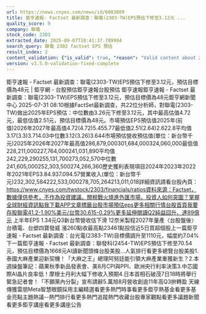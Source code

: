 ```yaml
---
url: https://news.cnyes.com/news/id/6083809
title: 鉅亨速報- Factset 最新調查：聯電(2303-TW)EPS預估下修至3.12元 ...
quality_score: 9
company: 聯電
stock_code: 2303
extracted_date: 2025-09-07T18:41:37.789984
search_query: 聯電 2303 factset EPS 預估
result_index: 2
content_validation: {"is_valid": true, "reason": "Valid content about 2303"}
version: v3.5.0-validation-fixed-complete
---
```


鉅亨速報 - Factset 最新調查：聯電(2303-TW)EPS預估下修至3.12元，預估目標價為48元 | 鉅亨網 - 台股預估‌‌鉅亨速報台股預估 鉅亨速報鉅亨速報 - Factset 最新調查：聯電(2303-TW)EPS預估下修至3.12元，預估目標價為48元鉅亨網新聞中心 2025-07-31 08:10‌根據FactSet最新調查，共22位分析師，對聯電(2303-TW)做出2025年EPS預估：中位數由3.26元下修至3.12元，其中最高估值4.72元，最低估值2.51元，預估目標價為48元。市場預估EPS預估值2025年(前值)2026年2027年最高值4.72(4.72)5.455.77最低值2.51(2.64)2.622.8平均值3.17(3.3)3.714.03中位數3.12(3.26)3.644市場預估營收‌預估值(單位：新台幣千元)2025年2026年2027年最高值286,879,000301,684,000324,060,000最低值228,211,000227,764,000241,031,890平均值242,229,290255,131,700273,052,570中位數241,605,000252,303,500274,266,360歷史獲利表現項目2024年2023年2022年2021年EPS3.84.937.094.57營業收入(單位：新台幣千元)232,302,584222,533,000278,705,264213,011,018詳細資訊請看台股內頁：https://www.cnyes.com/twstock/2303/financials/ratios資料來源：Factset，數據僅供參考，不作為投資建議。關稅戰火燒進外匯市場，投資人如何突圍？掌握全球財經資訊點我下載APP文章標籤台股市場預估eps更多相關行情台股首頁我要存股聯電41.2-1.90%美元/台幣30.615-0.29%更多延伸閱讀Q2純益回升、達89億元 上半年EPS 1.34元Q3新台幣營收估下滑 12奈米製程2027年量產〈台股盤後〉台積電、台塑四寶發威 漲260點收最高點23461點投信近5日買超個股‌上一篇鉅亨速報 - Factset 最新調查：台光電(2383-TW)目標價調升至1110元，幅度約7.04%下一篇鉅亨速報 - Factset 最新調查：聯發科(2454-TW)EPS預估下修至70.54元，預估目標價為1668元‌‌AI讀新聞頭條台股美股...人氣排行看更多總覽台股美股1.泰國大麻產業迎新契機！「大麻之王」總理阿努廷能引領大麻產業重獲新生？2.本週操盤筆記：蘋果秋季新品發表會、美8月CPI與PPI、歐洲央行利率決策3.中芯國際AI晶片良率低！摩根士丹利大幅下修收入預期4.日本首相石破茂7日18時將舉行緊急記者會！「不願黨內分裂」宣布請辭5.萬旭8月營收創逾11年高Q3拚轉盈 天線傳獲雷朋Meta智慧眼鏡採用‌主編精選看更多‌熱門時事看更多‌‌‌‌‌‌‌‌‌‌‌‌‌‌‌‌‌鉅亨熱基金看更多基金亮點主題熱議‌‌‌‌--‌‌‌‌熱門排行看更多熱門追蹤熱門收藏‌‌‌‌‌‌‌‌‌台股專家觀點看更多議題新聞看更多鉅亨講座看更多講座公告‌‌‌‌‌‌‌‌